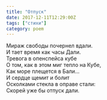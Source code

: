 ```yaml
---
title: "Отпуск"
date: 2017-12-11T12:29:00Z
tags: ["стихи"]
category: poem
---
```


Мираж свободы почернел вдали.  
И тает время как часы Дали.  
Тревога в опенспейса кубе  
О том, как в этом миг тепло на Кубе,  
Как море плещется в Бали…  
И сердце щемит и болит  
Осколками стекла в оправе стали:  
Скорей уже бы отпуск дали.  
